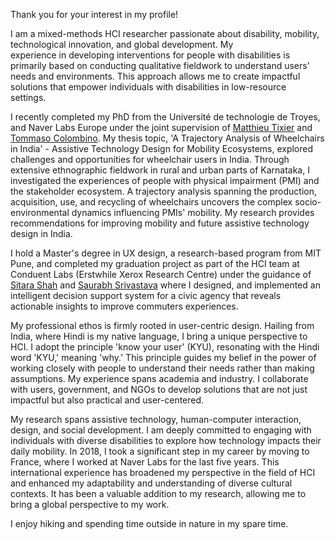 Thank you for your interest in my profile! 

I am a mixed-methods HCI researcher passionate about disability, mobility, technological innovation, and global development. My experience in developing interventions for people with disabilities is primarily based on conducting qualitative fieldwork to understand users' needs and environments. This approach allows me to create impactful solutions that empower individuals with disabilities in low-resource settings. 

I recently completed my PhD from the Université de technologie de Troyes, and Naver Labs Europe under the joint supervision of [Matthieu Tixier](https://dblp.org/pid/82/3967.html) and [Tommaso Colombino](https://dblp.org/pid/50/3140.html). My thesis topic, 'A Trajectory Analysis of Wheelchairs in India' - Assistive Technology Design for Mobility Ecosystems, explored challenges and opportunities for wheelchair users in India. Through extensive ethnographic fieldwork in rural and urban parts of Karnataka, I investigated the experiences of people with physical impairment (PMI) and the stakeholder ecosystem. A trajectory analysis spanning the production, acquisition, use, and recycling of wheelchairs uncovers the complex socio-environmental dynamics influencing PMIs' mobility. My research provides recommendations for improving mobility and future assistive technology design in India.

I hold a Master's degree in UX design, a research-based program from MIT Pune, and completed my graduation project as part of the HCI team at Conduent Labs (Erstwhile Xerox Research Centre) under the guidance of [Sitara Shah](https://dl.acm.org/profile/99659305474)  and [Saurabh Srivastava](https://dl.acm.org/profile/81498656208)  where I designed, and implemented an intelligent decision support system for a civic agency that reveals actionable insights to improve commuters experiences.

My professional ethos is firmly rooted in user-centric design. Hailing from India, where Hindi is my native language, I bring a unique perspective to HCI. I adopt the principle 'know your user' (KYU), resonating with the Hindi word 'KYU,' meaning 'why.' This principle guides my belief in the power of working closely with people to understand their needs rather than making assumptions. My experience spans academia and industry. I collaborate with users, government, and NGOs to develop solutions that are not just impactful but also practical and user-centered.

My research spans assistive technology, human-computer interaction, design, and social development. I am deeply committed to engaging with individuals with diverse disabilities to explore how technology impacts their daily mobility. In 2018, I took a significant step in my career by moving to France, where I worked at Naver Labs for the last five years. This international experience has broadened my perspective in the field of HCI and enhanced my adaptability and understanding of diverse cultural contexts. It has been a valuable addition to my research, allowing me to bring a global perspective to my work.

I enjoy hiking and spending time outside in nature in my spare time.




